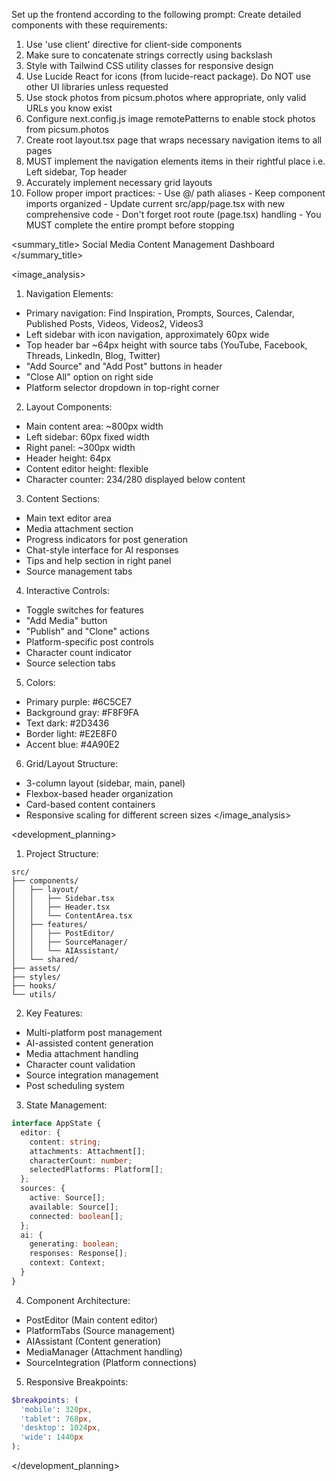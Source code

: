 Set up the frontend according to the following prompt:
  <frontend-prompt>
  Create detailed components with these requirements:
  1. Use 'use client' directive for client-side components
  2. Make sure to concatenate strings correctly using backslash
  3. Style with Tailwind CSS utility classes for responsive design
  4. Use Lucide React for icons (from lucide-react package). Do NOT use other UI libraries unless requested
  5. Use stock photos from picsum.photos where appropriate, only valid URLs you know exist
  6. Configure next.config.js image remotePatterns to enable stock photos from picsum.photos
  7. Create root layout.tsx page that wraps necessary navigation items to all pages
  8. MUST implement the navigation elements items in their rightful place i.e. Left sidebar, Top header
  9. Accurately implement necessary grid layouts
  10. Follow proper import practices:
     - Use @/ path aliases
     - Keep component imports organized
     - Update current src/app/page.tsx with new comprehensive code
     - Don't forget root route (page.tsx) handling
     - You MUST complete the entire prompt before stopping
  </frontend-prompt>

  <summary_title>
Social Media Content Management Dashboard
</summary_title>

<image_analysis>
1. Navigation Elements:
- Primary navigation: Find Inspiration, Prompts, Sources, Calendar, Published Posts, Videos, Videos2, Videos3
- Left sidebar with icon navigation, approximately 60px wide
- Top header bar ~64px height with source tabs (YouTube, Facebook, Threads, LinkedIn, Blog, Twitter)
- "Add Source" and "Add Post" buttons in header
- "Close All" option on right side
- Platform selector dropdown in top-right corner

2. Layout Components:
- Main content area: ~800px width
- Left sidebar: 60px fixed width
- Right panel: ~300px width
- Header height: 64px
- Content editor height: flexible
- Character counter: 234/280 displayed below content

3. Content Sections:
- Main text editor area
- Media attachment section
- Progress indicators for post generation
- Chat-style interface for AI responses
- Tips and help section in right panel
- Source management tabs

4. Interactive Controls:
- Toggle switches for features
- "Add Media" button
- "Publish" and "Clone" actions
- Platform-specific post controls
- Character count indicator
- Source selection tabs

5. Colors:
- Primary purple: #6C5CE7
- Background gray: #F8F9FA
- Text dark: #2D3436
- Border light: #E2E8F0
- Accent blue: #4A90E2

6. Grid/Layout Structure:
- 3-column layout (sidebar, main, panel)
- Flexbox-based header organization
- Card-based content containers
- Responsive scaling for different screen sizes
</image_analysis>

<development_planning>
1. Project Structure:
```
src/
├── components/
│   ├── layout/
│   │   ├── Sidebar.tsx
│   │   ├── Header.tsx
│   │   └── ContentArea.tsx
│   ├── features/
│   │   ├── PostEditor/
│   │   ├── SourceManager/
│   │   └── AIAssistant/
│   └── shared/
├── assets/
├── styles/
├── hooks/
└── utils/
```

2. Key Features:
- Multi-platform post management
- AI-assisted content generation
- Media attachment handling
- Character count validation
- Source integration management
- Post scheduling system

3. State Management:
```typescript
interface AppState {
  editor: {
    content: string;
    attachments: Attachment[];
    characterCount: number;
    selectedPlatforms: Platform[];
  };
  sources: {
    active: Source[];
    available: Source[];
    connected: boolean[];
  };
  ai: {
    generating: boolean;
    responses: Response[];
    context: Context;
  }
}
```

4. Component Architecture:
- PostEditor (Main content editor)
- PlatformTabs (Source management)
- AIAssistant (Content generation)
- MediaManager (Attachment handling)
- SourceIntegration (Platform connections)

5. Responsive Breakpoints:
```scss
$breakpoints: (
  'mobile': 320px,
  'tablet': 768px,
  'desktop': 1024px,
  'wide': 1440px
);
```
</development_planning>